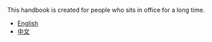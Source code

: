 This handbook is created for people who sits in office for a long time.

- [English](https://termi.org/)
- [中文](https://termi.org/zh_CN.html)
